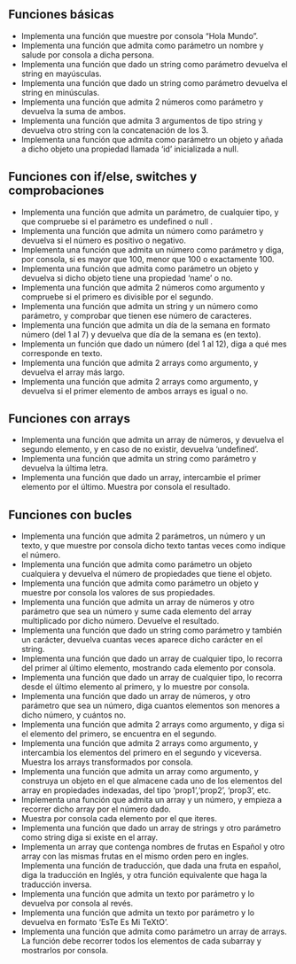 ## Funciones básicas
- Implementa una función que muestre por consola “Hola Mundo”.
- Implementa una función que admita como parámetro un nombre y salude por consola a dicha persona.
- Implementa una función que dado un string como parámetro devuelva el string en mayúsculas.
- Implementa una función que dado un string como parámetro devuelva el string en minúsculas.
- Implementa una función que admita 2 números como parámetro y devuelva la suma de ambos.
- Implementa una función que admita 3 argumentos de tipo string y devuelva otro string con la concatenación de los 3.
- Implementa una función que admita como parámetro un objeto y añada a dicho objeto una propiedad llamada ‘id’ inicializada a null.

## Funciones con if/else, switches y comprobaciones
- Implementa una función que admita un parámetro, de cualquier tipo, y que compruebe si el parámetro es undefined o null .
- Implementa una función que admita un número como parámetro y devuelva si el número es positivo o negativo.
- Implementa una función que admita un número como parámetro y diga, por consola, si es mayor que 100, menor que 100 o exactamente 100.
- Implementa una función que admita como parámetro un objeto y devuelva si dicho objeto tiene una propiedad ‘name’ o no.
- Implementa una función que admita 2 números como argumento y compruebe si el primero es divisible por el segundo.
- Implementa una función que admita un string y un número como parámetro, y comprobar que tienen ese número de caracteres.
- Implementa una función que admita un día de la semana en formato número (del 1 al 7) y devuelva que día de la semana es (en texto).
- Implementa un función que dado un número (del 1 al 12), diga a qué mes corresponde en texto.
- Implementa una función que admita 2 arrays como argumento, y devuelva el array más largo.
- Implementa una función que admita 2 arrays como argumento, y devuelva si el primer elemento de ambos arrays es igual o no.

## Funciones con arrays
- Implementa una función que admita un array de números, y devuelva el segundo elemento, y en caso de no existir, devuelva ‘undefined’.
- Implementa una función que admita un string como parámetro y devuelva la última letra.
- Implementa una función que dado un array, intercambie el primer elemento por el último. Muestra por consola el resultado.

## Funciones con bucles
- Implementa una función que admita 2 parámetros, un número y un texto, y que muestre por consola dicho texto tantas veces como indique el número.
- Implementa una función que admita como parámetro un objeto cualquiera y devuelva el número de propiedades que tiene el objeto.
- Implementa una función que admita como parámetro un objeto y muestre por consola los valores de sus propiedades.
- Implementa una función que admita un array de números y otro parámetro que sea un número y sume cada elemento del array multiplicado por dicho número. Devuelve el resultado.
- Implementa una función que dado un string como parámetro y también un carácter, devuelva cuantas veces aparece dicho carácter en el string.
- Implementa una función que dado un array de cualquier tipo, lo recorra del primer al último elemento, mostrando cada elemento por consola.
- Implementa una función que dado un array de cualquier tipo, lo recorra desde el último elemento al primero, y lo muestre por consola.
- Implementa una función que dado un array de números, y otro parámetro que sea un número, diga cuantos elementos son menores a dicho número, y cuántos no.
- Implementa una función que admita 2 arrays como argumento, y diga si el elemento del primero, se encuentra en el segundo.
- Implementa una función que admita 2 arrays como argumento, y intercambia los elementos del primero en el segundo y viceversa. Muestra los arrays transformados por consola.
- Implementa una función que admita un array como argumento, y construya un objeto en el que almacene cada uno de los elementos del array en propiedades indexadas, del tipo ‘prop1’,‘prop2’, ‘prop3’, etc.
- Implementa una función que admita un array y un número, y empieza a recorrer dicho array por el número dado.
- Muestra por consola cada elemento por el que iteres.
- Implementa una función que dado un array de strings y otro parámetro como string diga si existe en el array.
- Implementa un array que contenga nombres de frutas en Español y otro array con las mismas frutas en el mismo orden pero en ingles. Implementa una función de traducción, que dada una fruta en español, diga la traducción en Inglés, y otra función equivalente que haga la traducción inversa.
- Implementa una función que admita un texto por parámetro y lo devuelva por consola al revés.
- Implementa una función que admita un texto por parámetro y lo devuelva en formato ‘EsTe Es Mi TeXtO’.
- Implementa una función que admita como parámetro un array de arrays. La función debe recorrer todos los elementos de cada subarray y mostrarlos por consola.